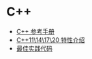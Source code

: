 # C++
* [C++ 参考手册](https://zh.cppreference.com/)
* [C++11\14\17\20 特性介绍](https://www.jianshu.com/p/8c4952e9edec)
* [最佳实践代码](https://github.com/andrewwang79/cpp.practice.git)
